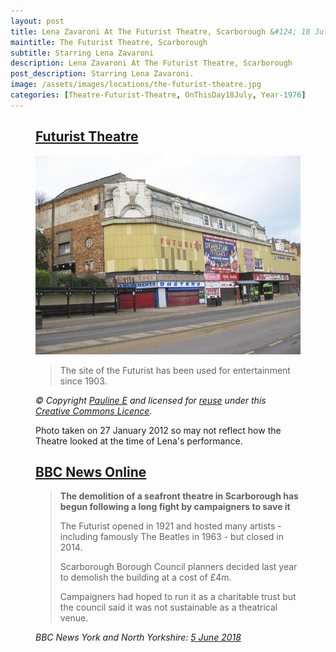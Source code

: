 ```yaml
---
layout: post
title: Lena Zavaroni At The Futurist Theatre, Scarborough &#124; 18 July 1976
maintitle: The Futurist Theatre, Scarborough
subtitle: Starring Lena Zavaroni
description: Lena Zavaroni At The Futurist Theatre, Scarborough
post_description: Starring Lena Zavaroni.
image: /assets/images/locations/the-futurist-theatre.jpg
categories: [Theatre-Futurist-Theatre, OnThisDay18July, Year-1976]
---
```


<figure class="fig3">
<div class="CardLayout">
<div class="CardItem"><h2 id="infobox1" class="infobox"><a href="#infobox1">Futurist Theatre</a></h2>
<div class="CardItem split">
<img src="/assets/images/locations/the-futurist-theatre.jpg" class="full-width"/>
<p></p>
<blockquote><p>The site of the Futurist has been used for entertainment since 1903.</p></blockquote>
<cite>© Copyright <a class="external-links" href="https://www.geograph.org.uk/profile/13903">Pauline E</a> and licensed for <a class="external-link" href="https://www.geograph.org.uk/reuse.php?id=2785375">reuse</a> under this <a class="external-link" href="http://creativecommons.org/licenses/by-sa/2.0/">Creative Commons Licence</a>.</cite>
<br />
<p>Photo taken on 27 January 2012 so may not reflect how the Theatre looked at the time of Lena's performance.</p>
</div></div></div>
</figure>

<figure class="fig3">
<div class="CardLayout">
<div class="CardItem"><h2 id="infobox2" class="infobox"><a href="#infobox2">BBC News Online</a></h2>
<div class="CardItem split">
<blockquote>
<strong>The demolition of a seafront theatre in Scarborough has begun following a long fight by campaigners to save it</strong>
<p>The Futurist opened in 1921 and hosted many artists - including famously The Beatles in 1963 - but closed in 2014.</p>
<p>Scarborough Borough Council planners decided last year to demolish the building at a cost of £4m.</p>
<p>Campaigners had hoped to run it as a charitable trust but the council said it was not sustainable as a theatrical venue.</p>
</blockquote>
<cite>BBC News York and North Yorkshire: <a class="external-link" href="https://www.bbc.co.uk/news/uk-england-york-north-yorkshire-44368471">5 June 2018</a></cite>
</div></div></div>
</figure>
